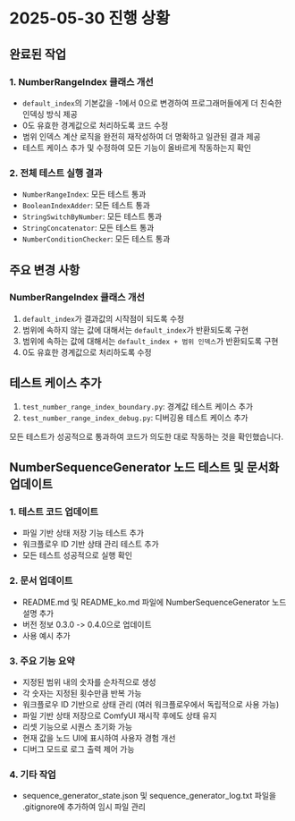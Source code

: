 # 2025-05-30 진행 상황

## 완료된 작업

### 1. NumberRangeIndex 클래스 개선
- `default_index`의 기본값을 -1에서 0으로 변경하여 프로그래머들에게 더 친숙한 인덱싱 방식 제공
- 0도 유효한 경계값으로 처리하도록 코드 수정
- 범위 인덱스 계산 로직을 완전히 재작성하여 더 명확하고 일관된 결과 제공
- 테스트 케이스 추가 및 수정하여 모든 기능이 올바르게 작동하는지 확인

### 2. 전체 테스트 실행 결과
- `NumberRangeIndex`: 모든 테스트 통과
- `BooleanIndexAdder`: 모든 테스트 통과
- `StringSwitchByNumber`: 모든 테스트 통과
- `StringConcatenator`: 모든 테스트 통과
- `NumberConditionChecker`: 모든 테스트 통과

## 주요 변경 사항

### NumberRangeIndex 클래스 개선
1. `default_index`가 결과값의 시작점이 되도록 수정
2. 범위에 속하지 않는 값에 대해서는 `default_index`가 반환되도록 구현
3. 범위에 속하는 값에 대해서는 `default_index + 범위 인덱스`가 반환되도록 구현
4. 0도 유효한 경계값으로 처리하도록 수정

## 테스트 케이스 추가
1. `test_number_range_index_boundary.py`: 경계값 테스트 케이스 추가
2. `test_number_range_index_debug.py`: 디버깅용 테스트 케이스 추가

모든 테스트가 성공적으로 통과하여 코드가 의도한 대로 작동하는 것을 확인했습니다.

## NumberSequenceGenerator 노드 테스트 및 문서화 업데이트

### 1. 테스트 코드 업데이트
- 파일 기반 상태 저장 기능 테스트 추가
- 워크플로우 ID 기반 상태 관리 테스트 추가
- 모든 테스트 성공적으로 실행 확인

### 2. 문서 업데이트
- README.md 및 README_ko.md 파일에 NumberSequenceGenerator 노드 설명 추가
- 버전 정보 0.3.0 -> 0.4.0으로 업데이트
- 사용 예시 추가

### 3. 주요 기능 요약
- 지정된 범위 내의 숫자를 순차적으로 생성
- 각 숫자는 지정된 횟수만큼 반복 가능
- 워크플로우 ID 기반으로 상태 관리 (여러 워크플로우에서 독립적으로 사용 가능)
- 파일 기반 상태 저장으로 ComfyUI 재시작 후에도 상태 유지
- 리셋 기능으로 시퀀스 초기화 가능
- 현재 값을 노드 UI에 표시하여 사용자 경험 개선
- 디버그 모드로 로그 출력 제어 가능

### 4. 기타 작업
- sequence_generator_state.json 및 sequence_generator_log.txt 파일을 .gitignore에 추가하여 임시 파일 관리
